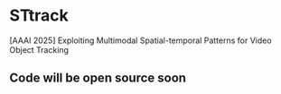 # STtrack
[AAAI 2025] Exploiting Multimodal Spatial-temporal Patterns for Video Object Tracking

## Code will be open source soon

